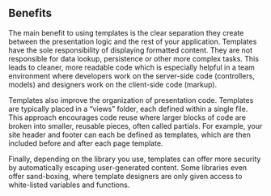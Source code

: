 ## Benefits

The main benefit to using templates is the clear separation they create between the presentation logic and the rest of your application. Templates have the sole responsibility of displaying formatted content. They are not responsible for data lookup, persistence or other more complex tasks. This leads to cleaner, more readable code which is especially helpful in a team environment where developers work on the server-side code \(controllers, models\) and designers work on the client-side code \(markup\).

Templates also improve the organization of presentation code. Templates are typically placed in a “views” folder, each defined within a single file. This approach encourages code reuse where larger blocks of code are broken into smaller, reusable pieces, often called partials. For example, your site header and footer can each be defined as templates, which are then included before and after each page template.

Finally, depending on the library you use, templates can offer more security by automatically escaping user-generated content. Some libraries even offer sand-boxing, where template designers are only given access to white-listed variables and functions.

